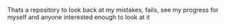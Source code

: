Thats a repository to look back at my mistakes, fails, see my progress for myself and anyone interested enough to look at it

